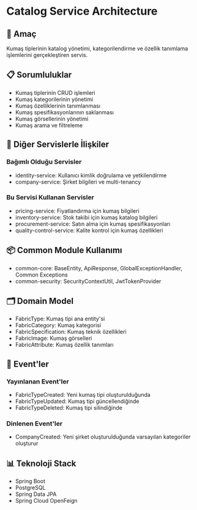 # Catalog Service Architecture

## 🎯 Amaç

Kumaş tiplerinin katalog yönetimi, kategorilendirme ve özellik tanımlama işlemlerini gerçekleştiren servis.

## 📋 Sorumluluklar

- Kumaş tiplerinin CRUD işlemleri
- Kumaş kategorilerinin yönetimi
- Kumaş özelliklerinin tanımlanması
- Kumaş spesifikasyonlarının saklanması
- Kumaş görsellerinin yönetimi
- Kumaş arama ve filtreleme

## 🔗 Diğer Servislerle İlişkiler

### Bağımlı Olduğu Servisler

- identity-service: Kullanıcı kimlik doğrulama ve yetkilendirme
- company-service: Şirket bilgileri ve multi-tenancy

### Bu Servisi Kullanan Servisler

- pricing-service: Fiyatlandırma için kumaş bilgileri
- inventory-service: Stok takibi için kumaş katalog bilgileri
- procurement-service: Satın alma için kumaş spesifikasyonları
- quality-control-service: Kalite kontrol için kumaş özellikleri

## 📦 Common Module Kullanımı

- common-core: BaseEntity, ApiResponse, GlobalExceptionHandler, Common Exceptions
- common-security: SecurityContextUtil, JwtTokenProvider

## 🗂️ Domain Model

- FabricType: Kumaş tipi ana entity'si
- FabricCategory: Kumaş kategorisi
- FabricSpecification: Kumaş teknik özellikleri
- FabricImage: Kumaş görselleri
- FabricAttribute: Kumaş özellik tanımları

## 🔄 Event'ler

### Yayınlanan Event'ler

- FabricTypeCreated: Yeni kumaş tipi oluşturulduğunda
- FabricTypeUpdated: Kumaş tipi güncellendiğinde
- FabricTypeDeleted: Kumaş tipi silindiğinde

### Dinlenen Event'ler

- CompanyCreated: Yeni şirket oluşturulduğunda varsayılan kategoriler oluşturur

## 📊 Teknoloji Stack

- Spring Boot
- PostgreSQL
- Spring Data JPA
- Spring Cloud OpenFeign
